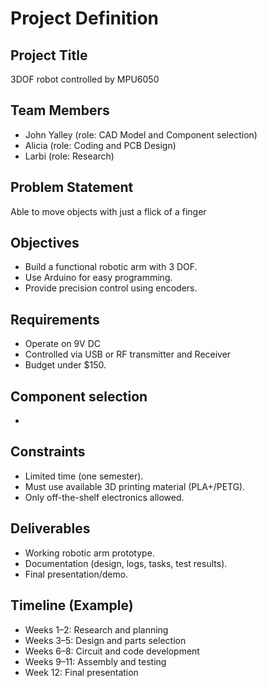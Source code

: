 # Project Definition

## Project Title
3DOF robot controlled by MPU6050

## Team Members
- John Yalley (role: CAD Model and Component selection)
- Alicia  (role: Coding and PCB Design)
- Larbi  (role: Research)

## Problem Statement
Able to move objects with just a flick of a finger 

## Objectives
- Build a functional robotic arm with 3 DOF.
- Use Arduino for easy programming.
- Provide precision control using encoders.

## Requirements
- Operate on 9V DC
- Controlled via USB or RF transmitter and Receiver
- Budget under $150.

## Component selection
- 
## Constraints
- Limited time (one semester).
- Must use available 3D printing material (PLA+/PETG).
- Only off-the-shelf electronics allowed.

## Deliverables
- Working robotic arm prototype.
- Documentation (design, logs, tasks, test results).
- Final presentation/demo.

## Timeline (Example)
- Weeks 1–2: Research and planning
- Weeks 3–5: Design and parts selection
- Weeks 6–8: Circuit and code development
- Weeks 9–11: Assembly and testing
- Week 12: Final presentation
